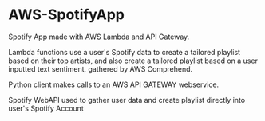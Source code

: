 # AWS-SpotifyApp

Spotify App made with AWS Lambda and API Gateway.

Lambda functions use a user's Spotify data to create a tailored playlist
based on their top artists, and also create a tailored playlist based on a user
inputted text sentiment, gathered by AWS Comprehend.

Python client makes calls to an AWS API GATEWAY webservice.

Spotify WebAPI used to gather user data and create playlist directly into
user's Spotify Account
